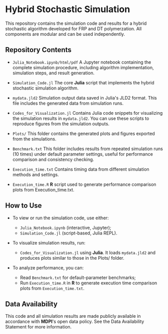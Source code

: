 # Hybrid Stochastic Simulation
This repository contains the simulation code and results for a hybrid stochastic algorithm developed for FRP and DT polymerzation. All components are modular and can be used independently.

## Repository Contents
- `Julia_Notebook.ipynb/html/pdf`
A Jupyter notebook containing the complete simulation procedure, including algorithm implementation, simulation steps, and result generation.

- `Simulation_Code.jl`
The core **Julia** script that implements the hybrid stochastic simulation algorithm.

- `mydata.jld2`
Simulation output data saved in Julia's JLD2 format. This file includes the generated data from simulation runs.

- `Codes_for_Visualization.jl`
Contains Julia code snippets for visualizing the simulation results in `mydata.jld2`. You can use these scripts to reproduce figures from the simulation outputs.

- `Plots/`
This folder contains the generated plots and figures exported from the simulations.

- `Benchmark.txt`
This folder includes results from repeated simulation runs (10 times) under default parameter settings, useful for performance comparison and consistency checking.

- `Execution_time.txt`
Contains timing data from different simulation methods and settings.

- `Execution_time.R`
**R** script used to generate performance comparison plots from Execution_time.txt.

## How to Use
- To view or run the simulation code, use either:
  - `Julia_Notebook.ipynb` (interactive, Jupyter);
  - `Simulation_Code.jl` (script-based, Julia REPL).

- To visualize simulation results, run:
  - `Codes_for_Visualization.jl` using **Julia**. It loads `mydata.jld2` and produces plots similar to those in the Plots/ folder.

- To analyze performance, you can:
  - Read `Benchmark.txt` for default-parameter benchmarks;
  - Run `Execution_time.R` in **R** to generate execution time comparison plots from `Execution_time.txt`.

## Data Availability
This code and all simulation results are made publicly available in accordance with **MDPI**'s open data policy. See the Data Availability Statement for more information.
